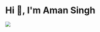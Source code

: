 # Hi 👋, I'm Aman Singh</h1>
<img src="https://ondemand.bannerbear.com/signedurl/9K5qxXae32jEAGRDkj/image.jpg?modifications=W3sibmFtZSI6InJlcG8iLCJ0ZXh0Ijoid2VzdGVybmZyb2cgLyAqd2VzdGVybmZyb2cqIn0seyJuYW1lIjoiZGVzYyIsInRleHQiOiIgIn0seyJuYW1lIjoiYXZhdGFyNSIsImhpZGUiOnRydWV9LHsibmFtZSI6ImF2YXRhcjQiLCJoaWRlIjp0cnVlfSx7Im5hbWUiOiJhdmF0YXIzIiwiaGlkZSI6dHJ1ZX0seyJuYW1lIjoiYXZhdGFyMiIsImhpZGUiOnRydWV9LHsibmFtZSI6ImF2YXRhcjEiLCJpbWFnZV91cmwiOiJodHRwczovL2F2YXRhcnMuZ2l0aHVidXNlcmNvbnRlbnQuY29tL3UvOTU5MjIzNzA_dj00In0seyJuYW1lIjoiY29udHJpYnV0b3JzIiwidGV4dCI6Indlc3Rlcm5mcm9nIn0seyJuYW1lIjoic3RhcnMiLCJ0ZXh0IjoiMiJ9XQ&s=93d875d4c9fbb8bc8d94a158ec86920c419f87bc766ba35a4774557c94b4eab5">


